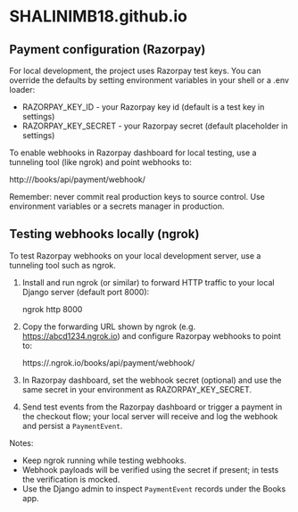 # SHALINIMB18.github.io

## Payment configuration (Razorpay)

For local development, the project uses Razorpay test keys. You can override the defaults by setting environment variables in your shell or a .env loader:

- RAZORPAY_KEY_ID - your Razorpay key id (default is a test key in settings)
- RAZORPAY_KEY_SECRET - your Razorpay secret (default placeholder in settings)

To enable webhooks in Razorpay dashboard for local testing, use a tunneling tool (like ngrok) and point webhooks to:

http://<your-tunnel>/books/api/payment/webhook/

Remember: never commit real production keys to source control. Use environment variables or a secrets manager in production.

## Testing webhooks locally (ngrok)

To test Razorpay webhooks on your local development server, use a tunneling tool such as ngrok.

1. Install and run ngrok (or similar) to forward HTTP traffic to your local Django server (default port 8000):

	ngrok http 8000

2. Copy the forwarding URL shown by ngrok (e.g. https://abcd1234.ngrok.io) and configure Razorpay webhooks to point to:

	https://<your-ngrok-id>.ngrok.io/books/api/payment/webhook/

3. In Razorpay dashboard, set the webhook secret (optional) and use the same secret in your environment as RAZORPAY_KEY_SECRET.

4. Send test events from the Razorpay dashboard or trigger a payment in the checkout flow; your local server will receive and log the webhook and persist a `PaymentEvent`.

Notes:
- Keep ngrok running while testing webhooks.
- Webhook payloads will be verified using the secret if present; in tests the verification is mocked.
- Use the Django admin to inspect `PaymentEvent` records under the Books app.